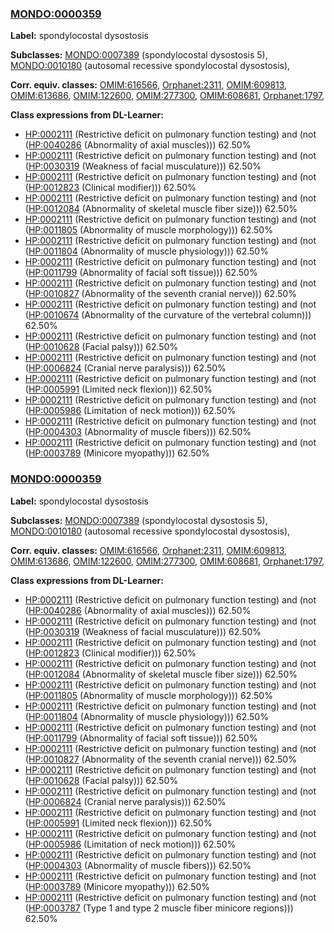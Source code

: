 
### [MONDO:0000359](http://purl.obolibrary.org/obo/MONDO_0000359)
**Label:** spondylocostal dysostosis

**Subclasses:** [MONDO:0007389](http://purl.obolibrary.org/obo/MONDO_0007389) (spondylocostal dysostosis 5), [MONDO:0010180](http://purl.obolibrary.org/obo/MONDO_0010180) (autosomal recessive spondylocostal dysostosis), 

**Corr. equiv. classes:** [OMIM:616566](http://purl.obolibrary.org/obo/OMIM_616566), [Orphanet:2311](http://www.orpha.net/ORDO/Orphanet_2311), [OMIM:609813](http://purl.obolibrary.org/obo/OMIM_609813), [OMIM:613686](http://purl.obolibrary.org/obo/OMIM_613686), [OMIM:122600](http://purl.obolibrary.org/obo/OMIM_122600), [OMIM:277300](http://purl.obolibrary.org/obo/OMIM_277300), [OMIM:608681](http://purl.obolibrary.org/obo/OMIM_608681), [Orphanet:1797](http://www.orpha.net/ORDO/Orphanet_1797), 

**Class expressions from DL-Learner:**

- [HP:0002111](http://purl.obolibrary.org/obo/HP_0002111) (Restrictive deficit on pulmonary function testing) and (not ([HP:0040286](http://purl.obolibrary.org/obo/HP_0040286) (Abnormality of axial muscles))) 62.50%
- [HP:0002111](http://purl.obolibrary.org/obo/HP_0002111) (Restrictive deficit on pulmonary function testing) and (not ([HP:0030319](http://purl.obolibrary.org/obo/HP_0030319) (Weakness of facial musculature))) 62.50%
- [HP:0002111](http://purl.obolibrary.org/obo/HP_0002111) (Restrictive deficit on pulmonary function testing) and (not ([HP:0012823](http://purl.obolibrary.org/obo/HP_0012823) (Clinical modifier))) 62.50%
- [HP:0002111](http://purl.obolibrary.org/obo/HP_0002111) (Restrictive deficit on pulmonary function testing) and (not ([HP:0012084](http://purl.obolibrary.org/obo/HP_0012084) (Abnormality of skeletal muscle fiber size))) 62.50%
- [HP:0002111](http://purl.obolibrary.org/obo/HP_0002111) (Restrictive deficit on pulmonary function testing) and (not ([HP:0011805](http://purl.obolibrary.org/obo/HP_0011805) (Abnormality of muscle morphology))) 62.50%
- [HP:0002111](http://purl.obolibrary.org/obo/HP_0002111) (Restrictive deficit on pulmonary function testing) and (not ([HP:0011804](http://purl.obolibrary.org/obo/HP_0011804) (Abnormality of muscle physiology))) 62.50%
- [HP:0002111](http://purl.obolibrary.org/obo/HP_0002111) (Restrictive deficit on pulmonary function testing) and (not ([HP:0011799](http://purl.obolibrary.org/obo/HP_0011799) (Abnormality of facial soft tissue))) 62.50%
- [HP:0002111](http://purl.obolibrary.org/obo/HP_0002111) (Restrictive deficit on pulmonary function testing) and (not ([HP:0010827](http://purl.obolibrary.org/obo/HP_0010827) (Abnormality of the seventh cranial nerve))) 62.50%
- [HP:0002111](http://purl.obolibrary.org/obo/HP_0002111) (Restrictive deficit on pulmonary function testing) and (not ([HP:0010674](http://purl.obolibrary.org/obo/HP_0010674) (Abnormality of the curvature of the vertebral column))) 62.50%
- [HP:0002111](http://purl.obolibrary.org/obo/HP_0002111) (Restrictive deficit on pulmonary function testing) and (not ([HP:0010628](http://purl.obolibrary.org/obo/HP_0010628) (Facial palsy))) 62.50%
- [HP:0002111](http://purl.obolibrary.org/obo/HP_0002111) (Restrictive deficit on pulmonary function testing) and (not ([HP:0006824](http://purl.obolibrary.org/obo/HP_0006824) (Cranial nerve paralysis))) 62.50%
- [HP:0002111](http://purl.obolibrary.org/obo/HP_0002111) (Restrictive deficit on pulmonary function testing) and (not ([HP:0005991](http://purl.obolibrary.org/obo/HP_0005991) (Limited neck flexion))) 62.50%
- [HP:0002111](http://purl.obolibrary.org/obo/HP_0002111) (Restrictive deficit on pulmonary function testing) and (not ([HP:0005986](http://purl.obolibrary.org/obo/HP_0005986) (Limitation of neck motion))) 62.50%
- [HP:0002111](http://purl.obolibrary.org/obo/HP_0002111) (Restrictive deficit on pulmonary function testing) and (not ([HP:0004303](http://purl.obolibrary.org/obo/HP_0004303) (Abnormality of muscle fibers))) 62.50%
- [HP:0002111](http://purl.obolibrary.org/obo/HP_0002111) (Restrictive deficit on pulmonary function testing) and (not ([HP:0003789](http://purl.obolibrary.org/obo/HP_0003789) (Minicore myopathy))) 62.50%



### [MONDO:0000359](http://purl.obolibrary.org/obo/MONDO_0000359)
**Label:** spondylocostal dysostosis

**Subclasses:** [MONDO:0007389](http://purl.obolibrary.org/obo/MONDO_0007389) (spondylocostal dysostosis 5), [MONDO:0010180](http://purl.obolibrary.org/obo/MONDO_0010180) (autosomal recessive spondylocostal dysostosis), 

**Corr. equiv. classes:** [OMIM:616566](http://purl.obolibrary.org/obo/OMIM_616566), [Orphanet:2311](http://www.orpha.net/ORDO/Orphanet_2311), [OMIM:609813](http://purl.obolibrary.org/obo/OMIM_609813), [OMIM:613686](http://purl.obolibrary.org/obo/OMIM_613686), [OMIM:122600](http://purl.obolibrary.org/obo/OMIM_122600), [OMIM:277300](http://purl.obolibrary.org/obo/OMIM_277300), [OMIM:608681](http://purl.obolibrary.org/obo/OMIM_608681), [Orphanet:1797](http://www.orpha.net/ORDO/Orphanet_1797), 

**Class expressions from DL-Learner:**

- [HP:0002111](http://purl.obolibrary.org/obo/HP_0002111) (Restrictive deficit on pulmonary function testing) and (not ([HP:0040286](http://purl.obolibrary.org/obo/HP_0040286) (Abnormality of axial muscles))) 62.50%
- [HP:0002111](http://purl.obolibrary.org/obo/HP_0002111) (Restrictive deficit on pulmonary function testing) and (not ([HP:0030319](http://purl.obolibrary.org/obo/HP_0030319) (Weakness of facial musculature))) 62.50%
- [HP:0002111](http://purl.obolibrary.org/obo/HP_0002111) (Restrictive deficit on pulmonary function testing) and (not ([HP:0012823](http://purl.obolibrary.org/obo/HP_0012823) (Clinical modifier))) 62.50%
- [HP:0002111](http://purl.obolibrary.org/obo/HP_0002111) (Restrictive deficit on pulmonary function testing) and (not ([HP:0012084](http://purl.obolibrary.org/obo/HP_0012084) (Abnormality of skeletal muscle fiber size))) 62.50%
- [HP:0002111](http://purl.obolibrary.org/obo/HP_0002111) (Restrictive deficit on pulmonary function testing) and (not ([HP:0011805](http://purl.obolibrary.org/obo/HP_0011805) (Abnormality of muscle morphology))) 62.50%
- [HP:0002111](http://purl.obolibrary.org/obo/HP_0002111) (Restrictive deficit on pulmonary function testing) and (not ([HP:0011804](http://purl.obolibrary.org/obo/HP_0011804) (Abnormality of muscle physiology))) 62.50%
- [HP:0002111](http://purl.obolibrary.org/obo/HP_0002111) (Restrictive deficit on pulmonary function testing) and (not ([HP:0011799](http://purl.obolibrary.org/obo/HP_0011799) (Abnormality of facial soft tissue))) 62.50%
- [HP:0002111](http://purl.obolibrary.org/obo/HP_0002111) (Restrictive deficit on pulmonary function testing) and (not ([HP:0010827](http://purl.obolibrary.org/obo/HP_0010827) (Abnormality of the seventh cranial nerve))) 62.50%
- [HP:0002111](http://purl.obolibrary.org/obo/HP_0002111) (Restrictive deficit on pulmonary function testing) and (not ([HP:0010628](http://purl.obolibrary.org/obo/HP_0010628) (Facial palsy))) 62.50%
- [HP:0002111](http://purl.obolibrary.org/obo/HP_0002111) (Restrictive deficit on pulmonary function testing) and (not ([HP:0006824](http://purl.obolibrary.org/obo/HP_0006824) (Cranial nerve paralysis))) 62.50%
- [HP:0002111](http://purl.obolibrary.org/obo/HP_0002111) (Restrictive deficit on pulmonary function testing) and (not ([HP:0005991](http://purl.obolibrary.org/obo/HP_0005991) (Limited neck flexion))) 62.50%
- [HP:0002111](http://purl.obolibrary.org/obo/HP_0002111) (Restrictive deficit on pulmonary function testing) and (not ([HP:0005986](http://purl.obolibrary.org/obo/HP_0005986) (Limitation of neck motion))) 62.50%
- [HP:0002111](http://purl.obolibrary.org/obo/HP_0002111) (Restrictive deficit on pulmonary function testing) and (not ([HP:0004303](http://purl.obolibrary.org/obo/HP_0004303) (Abnormality of muscle fibers))) 62.50%
- [HP:0002111](http://purl.obolibrary.org/obo/HP_0002111) (Restrictive deficit on pulmonary function testing) and (not ([HP:0003789](http://purl.obolibrary.org/obo/HP_0003789) (Minicore myopathy))) 62.50%
- [HP:0002111](http://purl.obolibrary.org/obo/HP_0002111) (Restrictive deficit on pulmonary function testing) and (not ([HP:0003787](http://purl.obolibrary.org/obo/HP_0003787) (Type 1 and type 2 muscle fiber minicore regions))) 62.50%


